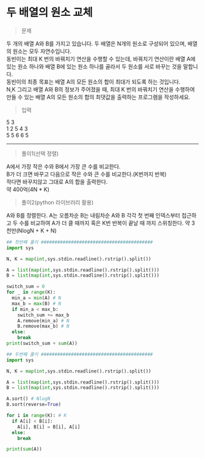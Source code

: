 # 두 배열의 원소 교체
> 문제

두 개의 배열 A와 B를 가지고 있습니다. 두 배열은 N개의 원소로 구성되어 있으며, 배열의 원소는 모두 자연수입니다.\
동빈이는 최대 K 번의 바꿔치기 연산을 수행할 수 있는데, 바꿔치기 연산이란 배열 A에 있는 원소 하나와 배열 B에 있는 원소 하나를 골라서 두 원소를 서로 바꾸는 것을 말합니다.\
동빈이의 최종 목표는 배열 A의 모든 원소의 합이 최대가 되도록 하는 것입니다.\
N,K 그리고 배열 A와 B의 정보가 주어졌을 때, 최대 K 번의 바꿔치기 연산을 수행하여 만들 수 있는 배열 A의 모든 원소의 합의 최댓값을 출력하는 프로그램을 작성하세요.

> 입력

5 3\
1 2 5 4 3\
5 5 6 6 5

---

> 풀이1(선택 정렬)

A에서 가장 작은 수와 B에서 가장 큰 수를 비교한다.\
B가 더 크면 바꾸고 다음으로 작은 수와 큰 수를 비교한다.(K번까지 반복)\
작다면 바꾸지않고 그대로 A의 합을 출력한다.\
약 400억(4N * K)

> 풀이2(python 라이브러리 활용)

A와 B를 정렬한다.
A는 오름차순
B는 내림차순
A와 B 각각 첫 번째 인덱스부터 접근하고 두 수를 비교하여 A가 더 클 때까지 혹은 K번 반복이 끝날 때 까지 스위칭한다.
약 3천만(NlogN + K + N)

```python
## 첫번째 풀이 #########################################
import sys

N, K = map(int,sys.stdin.readline().rstrip().split())

A = list(map(int,sys.stdin.readline().rstrip().split()))
B = list(map(int,sys.stdin.readline().rstrip().split()))

switch_sum = 0
for _ in range(K):
  min_a = min(A) # N
  max_b = max(B) # N
  if min_a < max_b:
    switch_sum += max_b
    A.remove(min_a) # N
    B.remove(max_b) # N
  else:
    break
print(switch_sum + sum(A))

## 두번째 풀이 #########################################
import sys

N, K = map(int,sys.stdin.readline().rstrip().split())

A = list(map(int,sys.stdin.readline().rstrip().split()))
B = list(map(int,sys.stdin.readline().rstrip().split()))

A.sort() # NlogN
B.sort(reverse=True)

for i in range(K): # K
  if A[i] < B[i]:
    A[i], B[i] = B[i], A[i]
  else:
    break

print(sum(A))
```